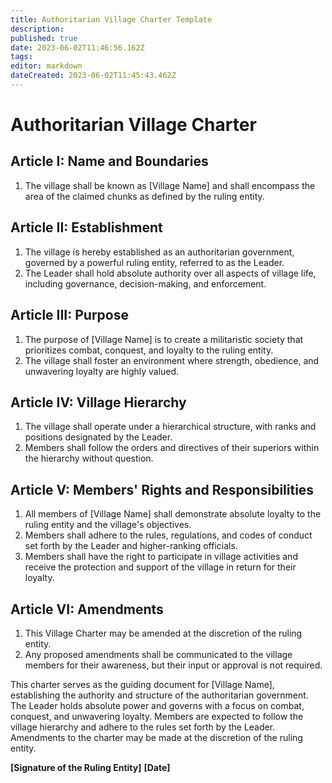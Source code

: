 ```yaml
---
title: Authoritarian Village Charter Template
description: 
published: true
date: 2023-06-02T11:46:56.162Z
tags: 
editor: markdown
dateCreated: 2023-06-02T11:45:43.462Z
---
```


# Authoritarian Village Charter

## Article I: Name and Boundaries
1. The village shall be known as [Village Name] and shall encompass the area of the claimed chunks as defined by the ruling entity.

## Article II: Establishment
1. The village is hereby established as an authoritarian government, governed by a powerful ruling entity, referred to as the Leader.
2. The Leader shall hold absolute authority over all aspects of village life, including governance, decision-making, and enforcement.

## Article III: Purpose
1. The purpose of [Village Name] is to create a militaristic society that prioritizes combat, conquest, and loyalty to the ruling entity.
2. The village shall foster an environment where strength, obedience, and unwavering loyalty are highly valued.

## Article IV: Village Hierarchy
1. The village shall operate under a hierarchical structure, with ranks and positions designated by the Leader.
2. Members shall follow the orders and directives of their superiors within the hierarchy without question.

## Article V: Members' Rights and Responsibilities
1. All members of [Village Name] shall demonstrate absolute loyalty to the ruling entity and the village's objectives.
2. Members shall adhere to the rules, regulations, and codes of conduct set forth by the Leader and higher-ranking officials.
3. Members shall have the right to participate in village activities and receive the protection and support of the village in return for their loyalty.

## Article VI: Amendments
1. This Village Charter may be amended at the discretion of the ruling entity.
2. Any proposed amendments shall be communicated to the village members for their awareness, but their input or approval is not required.

This charter serves as the guiding document for [Village Name], establishing the authority and structure of the authoritarian government. The Leader holds absolute power and governs with a focus on combat, conquest, and unwavering loyalty. Members are expected to follow the village hierarchy and adhere to the rules set forth by the Leader. Amendments to the charter may be made at the discretion of the ruling entity.

**[Signature of the Ruling Entity]**
**[Date]**
